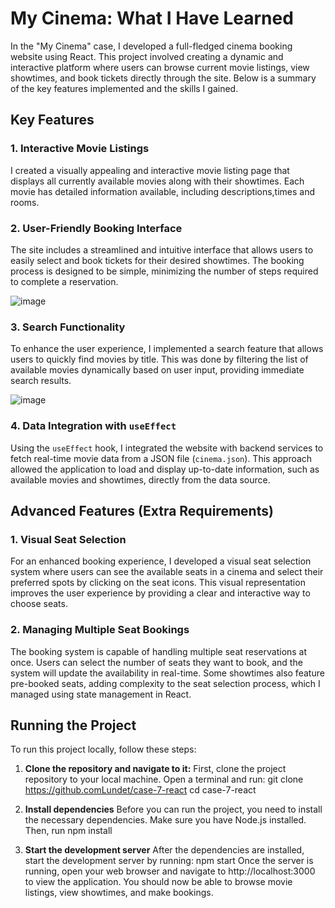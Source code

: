 # My Cinema: What I Have Learned

In the "My Cinema" case, I developed a full-fledged cinema booking website using React. This project involved creating a dynamic and interactive platform where users can browse current movie listings, view showtimes, and book tickets directly through the site. Below is a summary of the key features implemented and the skills I gained.

## Key Features

### 1. Interactive Movie Listings
I created a visually appealing and interactive movie listing page that displays all currently available movies along with their showtimes. Each movie has detailed information available, including descriptions,times and rooms.

### 2. User-Friendly Booking Interface
The site includes a streamlined and intuitive interface that allows users to easily select and book tickets for their desired showtimes. The booking process is designed to be simple, minimizing the number of steps required to complete a reservation.

![image](https://github.com/user-attachments/assets/8c10c25a-7e18-4b8f-839e-adf0533eaf3c)


### 3. Search Functionality
To enhance the user experience, I implemented a search feature that allows users to quickly find movies by title. This was done by filtering the list of available movies dynamically based on user input, providing immediate search results.

![image](https://github.com/user-attachments/assets/527cac6f-6834-4cbc-9dcb-bdefb9284053)

### 4. Data Integration with `useEffect`
Using the `useEffect` hook, I integrated the website with backend services to fetch real-time movie data from a JSON file (`cinema.json`). This approach allowed the application to load and display up-to-date information, such as available movies and showtimes, directly from the data source.

## Advanced Features (Extra Requirements)

### 1. Visual Seat Selection
For an enhanced booking experience, I developed a visual seat selection system where users can see the available seats in a cinema and select their preferred spots by clicking on the seat icons. This visual representation improves the user experience by providing a clear and interactive way to choose seats.

### 2. Managing Multiple Seat Bookings
The booking system is capable of handling multiple seat reservations at once. Users can select the number of seats they want to book, and the system will update the availability in real-time. Some showtimes also feature pre-booked seats, adding complexity to the seat selection process, which I managed using state management in React.

## Running the Project

To run this project locally, follow these steps:

1. **Clone the repository and navigate to it:**
   First, clone the project repository to your local machine. Open a terminal and run:
   git clone https://github.comLundet/case-7-react
   cd case-7-react

2. **Install dependencies**
Before you can run the project, you need to install the necessary dependencies. Make sure you have Node.js installed. Then, run
npm install

3. **Start the development server**
After the dependencies are installed, start the development server by running:
npm start
Once the server is running, open your web browser and navigate to http://localhost:3000 to view the application. You should now be able to browse movie listings, view showtimes, and make bookings.
